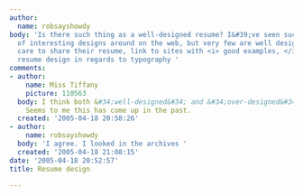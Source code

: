 ```yaml
---
author:
  name: robsayshowdy
body: 'Is there such thing as a well-designed resume? I&#39;ve seen such a variety
  of interesting designs around on the web, but very few are well designed. Anyone
  care to share their resume, link to sites with <i> good examples, </i>or talk about
  resume design in regards to typography '
comments:
- author:
    name: Miss Tiffany
    picture: 110563
  body: I think both &#34;well-designed&#34; and &#34;over-designed&#34; resumes exist.
    Seems to me this has come up in the past.
  created: '2005-04-18 20:58:26'
- author:
    name: robsayshowdy
  body: 'I agree. I looked in the archives '
  created: '2005-04-18 21:08:15'
date: '2005-04-18 20:52:57'
title: Resume design

---
```

